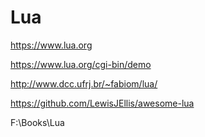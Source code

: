 # Lua  

https://www.lua.org  

https://www.lua.org/cgi-bin/demo  




http://www.dcc.ufrj.br/~fabiom/lua/  


https://github.com/LewisJEllis/awesome-lua  





F:\Books\Lua  



